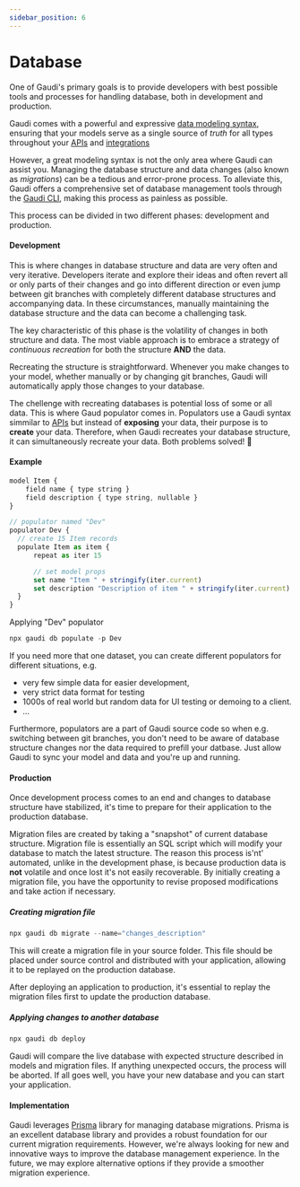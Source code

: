 ```yaml
---
sidebar_position: 6
---
```


# Database

One of Gaudi's primary goals is to provide developers with best possible tools and processes for handling database, both in development and production.

Gaudi comes with a powerful and expressive [data modeling syntax](./models), ensuring that your models serve as a single source of _truth_ for all types throughout your [APIs](./apis) and [integrations](./integrations.md)

However, a great modeling syntax is not the only area where Gaudi can assist you. Managing the database structure and data changes (also known as _migrations_) can be a tedious and error-prone process. To alleviate this, Gaudi offers a comprehensive set of database management tools through the [Gaudi CLI](../reference/cli.md), making this process as painless as possible.

This process can be divided in two different phases: development and production.

#### Development

This is where changes in database structure and data are very often and very iterative. Developers iterate and explore their ideas and often revert all or only parts of their changes and go into different direction or even jump between git branches with completely different database structures and accompanying data. In these circumstances, manually maintaining the database structure and the data can become a challenging task.

The key characteristic of this phase is the volatility of changes in both structure and data. The most viable approach is to embrace a strategy of _continuous recreation_ for both the structure **AND** the data.

Recreating the structure is straightforward. Whenever you make changes to your model, whether manually or by changing git branches, Gaudi will automatically apply those changes to your database.

The chellenge with recreating databases is potential loss of some or all data. This is where Gaud populator comes in. Populators use a Gaudi syntax simmilar to [APIs](./api) but instead of **exposing** your data, their purpose is to **create** your data. Therefore, when Gaudi recreates your database structure, it can simultaneously recreate your data. Both problems solved! :tada:

#### Example

```js
model Item {
    field name { type string }
    field description { type string, nullable }
}

// populator named "Dev"
populator Dev {
  // create 15 Item records
  populate Item as item {
      repeat as iter 15

      // set model props
      set name "Item " + stringify(iter.current)
      set description "Description of item " + stringify(iter.current)
  }
}
```

Applying "Dev" populator

```js
npx gaudi db populate -p Dev
```

If you need more that one dataset, you can create different populators for different situations, e.g.

- very few simple data for easier development,
- very strict data format for testing
- 1000s of real world but random data for UI testing or demoing to a client.
- ...

Furthermore, populators are a part of Gaudi source code so when e.g. switching between git branches, you don't need to be aware of database structure changes nor the data required to prefill your datbase. Just allow Gaudi to sync your model and data and you're up and running.

#### Production

Once development process comes to an end and changes to database structure have stabilized, it's time to prepare for their application to the production database.

Migration files are created by taking a "snapshot" of current database structure. Migration file is essentially an SQL script which will modify your database to match the latest structure. The reason this process is'nt' automated, unlike in the development phase, is because production data is **not** volatile and once lost it's not easily recoverable. By initially creating a migration file, you have the opportunity to revise proposed modifications and take action if necessary.

##### Creating migration file

```js
npx gaudi db migrate --name="changes_description"
```

This will create a migration file in your source folder. This file should be placed under source control and distributed with your application, allowing it to be replayed on the production database.

After deploying an application to production, it's essential to replay the migration files first to update the production database.

##### Applying changes to another database

```js
npx gaudi db deploy
```

Gaudi will compare the live database with expected structure described in models and migration files. If anything unexpected occurs, the process will be aborted. If all goes well, you have your new database and you can start your application.

#### Implementation

Gaudi leverages [Prisma](https://prisma.io) library for managing database migrations. Prisma is an excellent database library and provides a robust foundation for our current migration requirements. However, we're always looking for new and innovative ways to improve the database management experience. In the future, we may explore alternative options if they provide a smoother migration experience.
